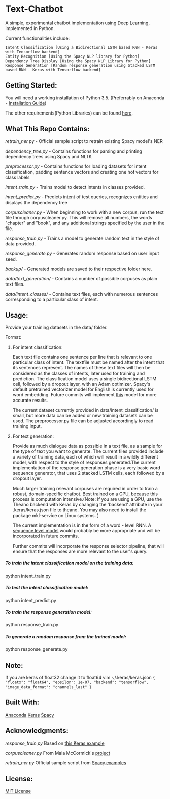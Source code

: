 # Text-Chatbot

A simple, experimental chatbot implementation using Deep Learning, implemented in Python.

Current functionalities include:

    Intent Classification [Using a Bidirectional LSTM based RNN - Keras with Tensorflow backend]
    Entity Recognition [Using the Spacy NLP library for Python]
    Dependency Tree Display [Using the Spacy NLP Library for Python]
    Response Generation [Random response generation using Stacked LSTM based RNN - Keras with Tensorflow backend]
    
## Getting Started:

   You will need a working installation of Python 3.5. (Preferrably on Anaconda - [Installation Guide](https://docs.continuum.io/anaconda/install/))
   
   The other requirements(Python Libraries) can be found [here](./requirements.md).

## What This Repo Contains:

_retrain_ner.py_ - Official sample script to retrain existing Spacy model's NER

_dependency_tree.py_ - Contains functions for parsing and printing dependency trees using Spacy and NLTK

_preprocessor.py_ -  Contains functions for loading datasets for intent classification, padding sentence vectors and creating one hot vectors for class labels

_intent_train.py_ - Trains model to detect intents in classes provided.

_intent_predict.py_ - Predicts intent of test queries, recognizes entities and displays the dependency tree

_corpuscleaner.py_ - When beginning to work with a new corpus, run the text file through corpuscleaner.py. This will remove all 
                     numbers, the words "chapter" and "book", and any additional strings specified by the user in the file.

_response_train.py_ - Trains a model to generate random text in the style of data provided. 

_response_generate.py_ - Generates random response based on user input seed.

_backup/_ - Generated models are saved to their respective folder here.

_data/text_generation/_ - Contains a number of possible corpuses as plain text files.

_data/intent_classes/_ - Contains text files, each with numerous sentences corresponding to a particular class of intent. 

## Usage:

Provide your training datasets in the data/ folder.

Format: 

1. For intent classification:

    Each text file contains one sentence per line that is relevant to one particular class of intent. The textfile must be named after the intent that its sentences represent. The names of these text files will then be considered as the classes of intents, later used for training and prediction. The classification model uses a single bidirectional LSTM cell, followed by a dropout layer, with an Adam optimizer. Spacy's default pretrained vectorizer model for English is currently used for word embedding. Future commits will implement [this](https://github.com/explosion/sense2vec) model for more accurate results. 
    
    The current dataset currently provided in data/intent_classification/ is small, but more data can be added or new training datasets can be used. The preprocessor.py file can be adjusted accordingly to read training input.

2. For text generation:

    Provide as much dialogue data as possible in a text file, as a sample for the type of text you want to generate.
    The current files provided include a variety of training data, each of which will result in a wildly different model, with respect to the style of responses generated.The current implementation of the response generation phase is a very basic word sequence generator, that uses 2 stacked LSTM cells, each followed by a dropout layer.
    
    Much larger training relevant corpuses are required in order to train a robust, domain-specific chatbot. Best trained on a GPU, because this process is computation intensive.(Note: If you are using a GPU, use the Theano backend with Keras by changing the 'backend' attribute in your .keras/keras.json file to theano. You may also need to install the package mkl-service on Linux systems. )
    
    The current implementation is in the form of a word - level RNN. A [sequence level model](http://suriyadeepan.github.io/2016-06-28-easy-seq2seq/) would probably be more appropriate and will be incorporated in future commits.
    
    Further commits will incorporate the response selector pipeline, that will ensure that the responses are more relevant to the user's query.
    
##### To train the intent classification model on the training data:

python intent_train.py

##### To test the intent classification model:

python intent_predict.py

##### To train the response generation model:

python response_train.py

##### To generate a _random_ response from the trained model:

python response_generate.py
    
## Note:

   If you are keras of float32 change it to float64  vim ~/.keras/keras.json 
                ```{
                    "floatx": "float64",
                    "epsilon": 1e-07,
                    "backend": "tensorflow",
                    "image_data_format": "channels_last"
                }```

## Built With:

   [Anaconda](https://docs.continuum.io/anaconda/install/)     [Keras](https://github.com/fchollet/keras/tree/master/docs)     [Spacy](https://spacy.io/)
   
## Acknowledgments:
   _response_train.py_ 
    Based on [this Keras example](https://github.com/fchollet/keras/blob/master/examples/lstm_text_generation.py)
    
   _corpuscleaner.py_ 
    From Maia McCormick's [project](https://github.com/maiamcc/markovgen)
    
   _retrain_ner.py_
    Official sample script from [Spacy examples](https://github.com/explosion/spacy/blob/master/examples/training/train_new_entity_type.py)

## License:

[MIT License](./LICENSE)
